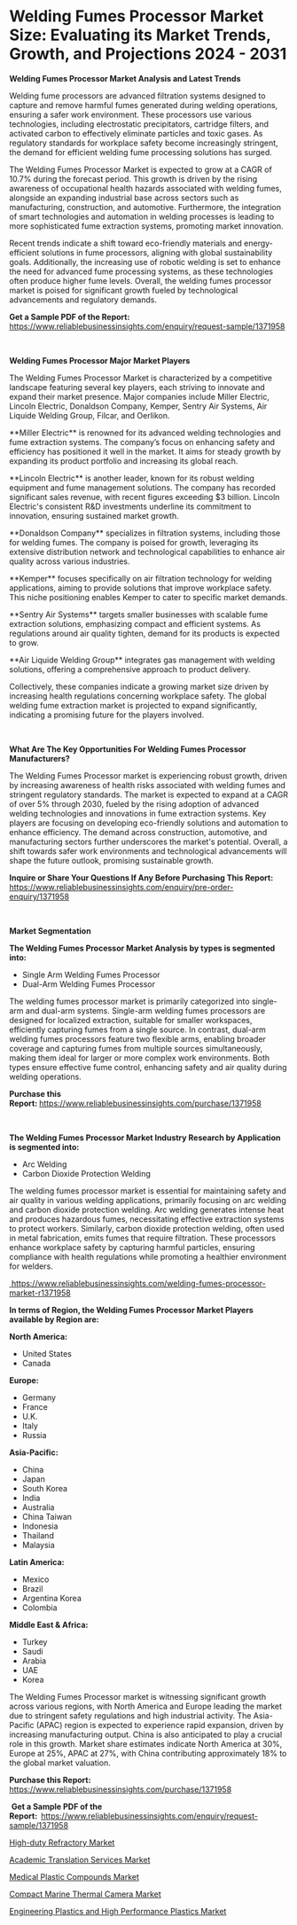 <p><h1>Welding Fumes Processor Market Size: Evaluating its Market Trends, Growth, and Projections 2024 - 2031</h1></p><p><strong>Welding Fumes Processor Market Analysis and Latest Trends</strong></p>
<p><p>Welding fume processors are advanced filtration systems designed to capture and remove harmful fumes generated during welding operations, ensuring a safer work environment. These processors use various technologies, including electrostatic precipitators, cartridge filters, and activated carbon to effectively eliminate particles and toxic gases. As regulatory standards for workplace safety become increasingly stringent, the demand for efficient welding fume processing solutions has surged. </p><p>The Welding Fumes Processor Market is expected to grow at a CAGR of 10.7% during the forecast period. This growth is driven by the rising awareness of occupational health hazards associated with welding fumes, alongside an expanding industrial base across sectors such as manufacturing, construction, and automotive. Furthermore, the integration of smart technologies and automation in welding processes is leading to more sophisticated fume extraction systems, promoting market innovation.</p><p>Recent trends indicate a shift toward eco-friendly materials and energy-efficient solutions in fume processors, aligning with global sustainability goals. Additionally, the increasing use of robotic welding is set to enhance the need for advanced fume processing systems, as these technologies often produce higher fume levels. Overall, the welding fumes processor market is poised for significant growth fueled by technological advancements and regulatory demands.</p></p>
<p><strong>Get a Sample PDF of the Report:&nbsp;</strong> <a href="https://www.reliablebusinessinsights.com/enquiry/request-sample/1371958?utm_campaign=1094&utm_medium=2&utm_source=Github&utm_content=ia&utm_term=06122024&utm_id=welding-fumes-processor">https://www.reliablebusinessinsights.com/enquiry/request-sample/1371958</a></p>
<p>&nbsp;</p>
<p><strong>Welding Fumes Processor Major Market Players</strong></p>
<p><p>The Welding Fumes Processor Market is characterized by a competitive landscape featuring several key players, each striving to innovate and expand their market presence. Major companies include Miller Electric, Lincoln Electric, Donaldson Company, Kemper, Sentry Air Systems, Air Liquide Welding Group, Filcar, and Oerlikon.</p><p>**Miller Electric** is renowned for its advanced welding technologies and fume extraction systems. The company’s focus on enhancing safety and efficiency has positioned it well in the market. It aims for steady growth by expanding its product portfolio and increasing its global reach.</p><p>**Lincoln Electric** is another leader, known for its robust welding equipment and fume management solutions. The company has recorded significant sales revenue, with recent figures exceeding $3 billion. Lincoln Electric's consistent R&D investments underline its commitment to innovation, ensuring sustained market growth.</p><p>**Donaldson Company** specializes in filtration systems, including those for welding fumes. The company is poised for growth, leveraging its extensive distribution network and technological capabilities to enhance air quality across various industries.</p><p>**Kemper** focuses specifically on air filtration technology for welding applications, aiming to provide solutions that improve workplace safety. This niche positioning enables Kemper to cater to specific market demands.</p><p>**Sentry Air Systems** targets smaller businesses with scalable fume extraction solutions, emphasizing compact and efficient systems. As regulations around air quality tighten, demand for its products is expected to grow.</p><p>**Air Liquide Welding Group** integrates gas management with welding solutions, offering a comprehensive approach to product delivery.</p><p>Collectively, these companies indicate a growing market size driven by increasing health regulations concerning workplace safety. The global welding fume extraction market is projected to expand significantly, indicating a promising future for the players involved.</p></p>
<p>&nbsp;</p>
<p><strong>What Are The Key Opportunities For Welding Fumes Processor Manufacturers?</strong></p>
<p><p>The Welding Fumes Processor market is experiencing robust growth, driven by increasing awareness of health risks associated with welding fumes and stringent regulatory standards. The market is expected to expand at a CAGR of over 5% through 2030, fueled by the rising adoption of advanced welding technologies and innovations in fume extraction systems. Key players are focusing on developing eco-friendly solutions and automation to enhance efficiency. The demand across construction, automotive, and manufacturing sectors further underscores the market's potential. Overall, a shift towards safer work environments and technological advancements will shape the future outlook, promising sustainable growth.</p></p>
<p><strong>Inquire or Share Your Questions If Any Before Purchasing This Report:</strong> <a href="https://www.reliablebusinessinsights.com/enquiry/pre-order-enquiry/1371958?utm_campaign=1094&utm_medium=2&utm_source=Github&utm_content=ia&utm_term=06122024&utm_id=welding-fumes-processor">https://www.reliablebusinessinsights.com/enquiry/pre-order-enquiry/1371958</a></p>
<p>&nbsp;</p>
<p><strong>Market Segmentation</strong></p>
<p><strong>The Welding Fumes Processor Market Analysis by types is segmented into:</strong></p>
<p><ul><li>Single Arm Welding Fumes Processor</li><li>Dual-Arm Welding Fumes Processor</li></ul></p>
<p><p>The welding fumes processor market is primarily categorized into single-arm and dual-arm systems. Single-arm welding fumes processors are designed for localized extraction, suitable for smaller workspaces, efficiently capturing fumes from a single source. In contrast, dual-arm welding fumes processors feature two flexible arms, enabling broader coverage and capturing fumes from multiple sources simultaneously, making them ideal for larger or more complex work environments. Both types ensure effective fume control, enhancing safety and air quality during welding operations.</p></p>
<p><strong>Purchase this Report:&nbsp;</strong><a href="https://www.reliablebusinessinsights.com/purchase/1371958?utm_campaign=1094&utm_medium=2&utm_source=Github&utm_content=ia&utm_term=06122024&utm_id=welding-fumes-processor">https://www.reliablebusinessinsights.com/purchase/1371958</a></p>
<p>&nbsp;</p>
<p><strong>The Welding Fumes Processor Market Industry Research by Application is segmented into:</strong></p>
<p><ul><li>Arc Welding</li><li>Carbon Dioxide Protection Welding</li></ul></p>
<p><p>The welding fumes processor market is essential for maintaining safety and air quality in various welding applications, primarily focusing on arc welding and carbon dioxide protection welding. Arc welding generates intense heat and produces hazardous fumes, necessitating effective extraction systems to protect workers. Similarly, carbon dioxide protection welding, often used in metal fabrication, emits fumes that require filtration. These processors enhance workplace safety by capturing harmful particles, ensuring compliance with health regulations while promoting a healthier environment for welders.</p></p>
<p><a href="https://www.reliablebusinessinsights.com/welding-fumes-processor-market-r1371958?utm_campaign=1094&utm_medium=2&utm_source=Github&utm_content=ia&utm_term=06122024&utm_id=welding-fumes-processor">&nbsp;https://www.reliablebusinessinsights.com/welding-fumes-processor-market-r1371958</a></p>
<p><strong>In terms of Region, the Welding Fumes Processor Market Players available by Region are:</strong></p>
<p>
    <p> <strong> North America: </strong>
        <ul>
            <li>United States</li>
            <li>Canada</li>
        </ul>
        </p> 
    <p> <strong> Europe: </strong>
        <ul>
            <li>Germany</li>
            <li>France</li>
            <li>U.K.</li>
            <li>Italy</li>
            <li>Russia</li>
        </ul>
        </p> 
    <p> <strong> Asia-Pacific: </strong>
        <ul>
            <li>China</li>
            <li>Japan</li>
            <li>South Korea</li>
            <li>India</li>
            <li>Australia</li>
            <li>China Taiwan</li>
            <li>Indonesia</li>
            <li>Thailand</li>
            <li>Malaysia</li>
        </ul>
        </p> 
    <p> <strong> Latin America: </strong>
        <ul>
            <li>Mexico</li>
            <li>Brazil</li>
            <li>Argentina Korea</li>
            <li>Colombia</li>
        </ul>
        </p> 
    <p> <strong> Middle East & Africa: </strong>
        <ul>
            <li>Turkey</li>
            <li>Saudi</li>
            <li>Arabia</li>
            <li>UAE</li>
            <li>Korea</li>
        </ul>
    </p>
    </p>
<p><p>The Welding Fumes Processor market is witnessing significant growth across various regions, with North America and Europe leading the market due to stringent safety regulations and high industrial activity. The Asia-Pacific (APAC) region is expected to experience rapid expansion, driven by increasing manufacturing output. China is also anticipated to play a crucial role in this growth. Market share estimates indicate North America at 30%, Europe at 25%, APAC at 27%, with China contributing approximately 18% to the global market valuation.</p></p>
<p><strong>Purchase this Report: </strong><a href="https://www.reliablebusinessinsights.com/purchase/1371958?utm_campaign=1094&utm_medium=2&utm_source=Github&utm_content=ia&utm_term=06122024&utm_id=welding-fumes-processor">https://www.reliablebusinessinsights.com/purchase/1371958</a></p>
<p>&nbsp;<strong>Get a Sample PDF of the Report:&nbsp;&nbsp;</strong><a href="https://www.reliablebusinessinsights.com/enquiry/request-sample/1371958?utm_campaign=1094&utm_medium=2&utm_source=Github&utm_content=ia&utm_term=06122024&utm_id=welding-fumes-processor">https://www.reliablebusinessinsights.com/enquiry/request-sample/1371958</a></p>
<p><strong></strong></p>
<p><p><a href="https://github.com/macihodgin198888/Market-Research-Report-List-1/blob/main/high-duty-refractory-market.md?utm_campaign=1094&utm_medium=2&utm_source=Github&utm_content=ia&utm_term=06122024&utm_id=welding-fumes-processor">High-duty Refractory Market</a></p><p><a href="https://issuu.com/reportprime-2/docs/academic-translation-services-market-size-2030.ppt?utm_campaign=1094&utm_medium=2&utm_source=Github&utm_content=ia&utm_term=06122024&utm_id=welding-fumes-processor">Academic Translation Services Market</a></p><p><a href="https://www.linkedin.com/pulse/medical-plastic-compounds-industry-outlook-20242031-revenue-09fac?utm_campaign=1094&utm_medium=2&utm_source=Github&utm_content=ia&utm_term=06122024&utm_id=welding-fumes-processor">Medical Plastic Compounds Market</a></p><p><a href="https://issuu.com/reportprime-2/docs/compact-marine-thermal-camera-market-size-2030.ppt?utm_campaign=1094&utm_medium=2&utm_source=Github&utm_content=ia&utm_term=06122024&utm_id=welding-fumes-processor">Compact Marine Thermal Camera Market</a></p><p><a href="https://github.com/indrystar/Market-Research-Report-List-5/blob/main/engineering-plastics-and-high-performance-plastics-market.md?utm_campaign=1094&utm_medium=2&utm_source=Github&utm_content=ia&utm_term=06122024&utm_id=welding-fumes-processor">Engineering Plastics and High Performance Plastics Market</a></p></p>
